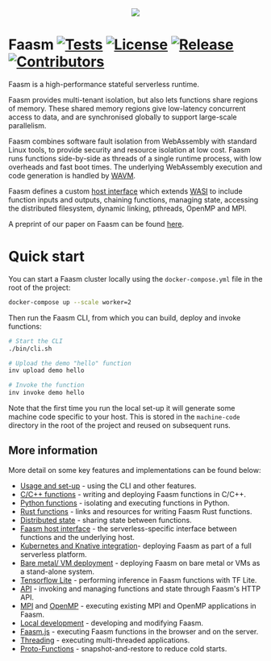 <div align="center">
<img src="https://raw.githubusercontent.com/lsds/Faasm/master/faasm_logo.png"></img>
</div>

# Faasm [![Tests](https://github.com/lsds/Faasm/workflows/Tests/badge.svg?branch=master)](https://github.com/lsds/Faasm/actions)  [![License](https://img.shields.io/github/license/lsds/Faasm.svg)](https://github.com/lsds/Faasm/blob/master/LICENSE.md)  [![Release](https://img.shields.io/github/release/lsds/Faasm.svg)](https://github.com/lsds/Faasm/releases/)  [![Contributors](https://img.shields.io/github/contributors/lsds/Faasm.svg)](https://github.com/lsds/Faasm/graphs/contributors/)

Faasm is a high-performance stateful serverless runtime. 

Faasm provides multi-tenant isolation, but also lets functions share regions of memory. 
These shared memory regions give low-latency concurrent access to data, and are synchronised 
globally to support large-scale parallelism.

Faasm combines software fault isolation from WebAssembly with standard Linux tools, to provide 
security and resource isolation at low cost. Faasm runs functions side-by-side as threads 
of a single runtime process, with low overheads and fast boot times. The underlying WebAssembly
execution and code generation is handled by [WAVM](https://github.com/WAVM/WAVM). 

Faasm defines a custom [host interface](docs/host_interface.md) which extends 
[WASI](https://wasi.dev/) to include function inputs and outputs, chaining functions, managing 
state, accessing the distributed filesystem, dynamic linking, pthreads, OpenMP and MPI.   

A preprint of our paper on Faasm can be found [here](https://arxiv.org/abs/2002.09344).

# Quick start

You can start a Faasm cluster locally using the `docker-compose.yml` file in the root of the project:

```bash
docker-compose up --scale worker=2
```

Then run the Faasm CLI, from which you can build, deploy and invoke functions:

```bash
# Start the CLI
./bin/cli.sh

# Upload the demo "hello" function
inv upload demo hello

# Invoke the function
inv invoke demo hello
```

Note that the first time you run the local set-up it will generate some machine code specific 
to your host. This is stored in the `machine-code` directory in the root of the project and reused 
on subsequent runs.

## More information

More detail on some key features and implementations can be found below: 

- [Usage and set-up](docs/setup.md) - using the CLI and other features.
- [C/C++ functions](docs/cpp.md) - writing and deploying Faasm functions in C/C++.
- [Python functions](docs/python.md) - isolating and executing functions in Python.
- [Rust functions](docs/rust.md) - links and resources for writing Faasm Rust functions.
- [Distributed state](docs/state.md) - sharing state between functions.
- [Faasm host interface](docs/host_interface.md) - the serverless-specific interface between functions and the underlying host.
- [Kubernetes and Knative integration](docs/kubernetes.md)- deploying Faasm as part of a full serverless platform.
- [Bare metal/ VM deployment](docs/bare_metal.md) - deploying Faasm on bare metal or VMs as a stand-alone system.
- [Tensorflow Lite](docs/tensorflow.md) - performing inference in Faasm functions with TF Lite.  
- [API](docs/api.md) - invoking and managing functions and state through Faasm's HTTP API.
- [MPI](docs/mpi.md) and [OpenMP](docs/openmp.md) - executing existing MPI and OpenMP applications in Faasm.
- [Local development](docs/local_dev.md) - developing and modifying Faasm.
- [Faasm.js](https://github.com/Shillaker/faasmjs) - executing Faasm functions in the browser and on the server. 
- [Threading](docs/threads.md) - executing multi-threaded applications.
- [Proto-Functions](docs/proto_functions.md) - snapshot-and-restore to reduce cold starts.
 
